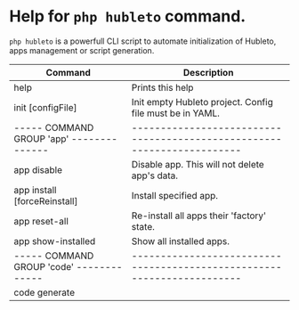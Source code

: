 # Help for `php hubleto` command.

`php hubleto` is a powerfull CLI script to automate initialization of Hubleto, apps management or script generation.

| Command                                  | Description                                                             |
| ---------------------------------------- | ----------------------------------------------------------------------- |
| help                                     | Prints this help                                                        |
| init [configFile]                        | Init empty Hubleto project. Config file must be in YAML.                |
| ----- COMMAND GROUP 'app' -------------- | ----------------------------------------------------------------------- |
| app disable <appClass>                   | Disable app. This will not delete app's data.                           |
| app install <appClass> [forceReinstall]  | Install specified app.                                                  |
| app reset-all                            | Re-install all apps their 'factory' state.                              |
| app show-installed                       | Show all installed apps.                                                |
| ----- COMMAND GROUP 'code' ------------- | ----------------------------------------------------------------------- |
| code generate <template>                 | Generate code by given template.                                        |
| code show-templates                      | Show all available templates for `generate` command.                    |
| ----- COMMAND GROUP 'db' --------------- | ----------------------------------------------------------------------- |
| db generate-demo-data                    | Generate demo data. RESETS ALL DATA, INCLUDING USER ACCOUNTS !          |

Examples:
  php hubleto help
  php hubleto init project-config.yaml
  php hubleto app install \HubletoApp\Community\Customers\Loader
  php hubleto code show-templates
  php hubleto db generate-demo-data
